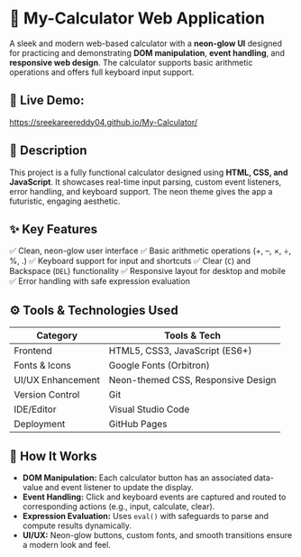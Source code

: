 # 🔮 My-Calculator Web Application
A sleek and modern web-based calculator with a **neon-glow UI** designed for practicing and demonstrating **DOM manipulation**, **event handling**, and **responsive web design**. The calculator supports basic arithmetic operations and offers full keyboard input support.

## 🚀 Live Demo: 
https://sreekareereddy04.github.io/My-Calculator/


## 📖 Description

This project is a fully functional calculator designed using **HTML, CSS, and JavaScript**. It showcases real-time input parsing, custom event listeners, error handling, and keyboard support. The neon theme gives the app a futuristic, engaging aesthetic.

## ✨ Key Features

✅ Clean, neon-glow user interface
✅ Basic arithmetic operations (+, –, ×, ÷, %, .)
✅ Keyboard support for input and shortcuts
✅ Clear (`C`) and Backspace (`DEL`) functionality
✅ Responsive layout for desktop and mobile
✅ Error handling with safe expression evaluation

## ⚙️ Tools & Technologies Used

| Category            | Tools & Tech                         |
|---------------------|--------------------------------------|
| Frontend            | HTML5, CSS3, JavaScript (ES6+)       |
| Fonts & Icons       | Google Fonts (Orbitron)              |
| UI/UX Enhancement   | Neon-themed CSS, Responsive Design   |
| Version Control     | Git                                  |
| IDE/Editor          | Visual Studio Code                   |
| Deployment          | GitHub Pages                         |

## 🔑 How It Works

- **DOM Manipulation:** Each calculator button has an associated data-value and event listener to update the display.
- **Event Handling:** Click and keyboard events are captured and routed to corresponding actions (e.g., input, calculate, clear).
- **Expression Evaluation:** Uses `eval()` with safeguards to parse and compute results dynamically.
- **UI/UX:** Neon-glow buttons, custom fonts, and smooth transitions ensure a modern look and feel.

